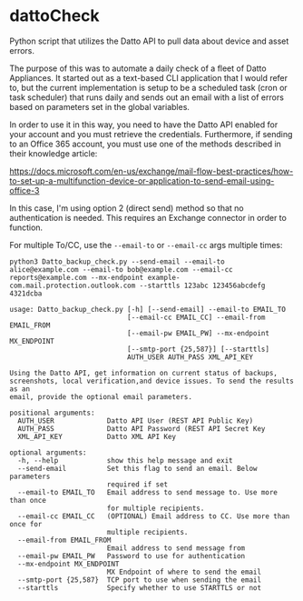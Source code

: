 # dattoCheck
Python script that utilizes the Datto API to pull data about device and asset errors.

The purpose of this was to automate a daily check of a fleet of Datto Appliances.  It started out as a text-based CLI application that I would refer to, but the current implementation is setup to be a scheduled task (cron or task scheduler) that runs daily and sends out an email with a list of errors based on parameters set in the global variables.

In order to use it in this way, you need to have the Datto API enabled for your account and you must retrieve the credentials. Furthermore, if sending to an Office 365 account, you must use one of the methods described in their knowledge article:

https://docs.microsoft.com/en-us/exchange/mail-flow-best-practices/how-to-set-up-a-multifunction-device-or-application-to-send-email-using-office-3

In this case, I'm using option 2 (direct send) method so that no authentication is needed. This requires an Exchange connector
in order to function.

For multiple To/CC, use the `--email-to` or `--email-cc` args multiple times:

`python3 Datto_backup_check.py --send-email --email-to alice@example.com --email-to bob@example.com --email-cc reports@example.com --mx-endpoint example-com.mail.protection.outlook.com --starttls 123abc 123456abcdefg 4321dcba`

```
usage: Datto_backup_check.py [-h] [--send-email] --email-to EMAIL_TO
                             [--email-cc EMAIL_CC] --email-from EMAIL_FROM
                             [--email-pw EMAIL_PW] --mx-endpoint MX_ENDPOINT
                             [--smtp-port {25,587}] [--starttls]
                             AUTH_USER AUTH_PASS XML_API_KEY

Using the Datto API, get information on current status of backups,
screenshots, local verification,and device issues. To send the results as an
email, provide the optional email parameters.

positional arguments:
  AUTH_USER             Datto API User (REST API Public Key)
  AUTH_PASS             Datto API Password (REST API Secret Key
  XML_API_KEY           Datto XML API Key

optional arguments:
  -h, --help            show this help message and exit
  --send-email          Set this flag to send an email. Below parameters
                        required if set
  --email-to EMAIL_TO   Email address to send message to. Use more than once
                        for multiple recipients.
  --email-cc EMAIL_CC   (OPTIONAL) Email address to CC. Use more than once for
                        multiple recipients.
  --email-from EMAIL_FROM
                        Email address to send message from
  --email-pw EMAIL_PW   Password to use for authentication
  --mx-endpoint MX_ENDPOINT
                        MX Endpoint of where to send the email
  --smtp-port {25,587}  TCP port to use when sending the email
  --starttls            Specify whether to use STARTTLS or not
  ```

